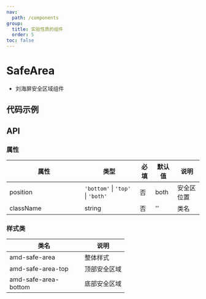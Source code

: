```yaml
---
nav:
  path: /components
group:
  title: 实验性质的组件
  order: 5
toc: false
---
```


# SafeArea

- 刘海屏安全区域组件

## 代码示例

<code src='../../demo/pages/SafeArea'></code>

## API
### 属性
| 属性 | 类型 | 必填 | 默认值 | 说明 |
| -----|-----|-----|-----|----- |
| position | `'bottom'` &verbar; `'top'` &verbar; `'both'` | 否 | both | 安全区位置 |
| className | string | 否 | '' | 类名 |


### 样式类
| 类名 | 说明 |
| -----|-----|
| amd-safe-area | 整体样式 |
| amd-safe-area-top | 顶部安全区域 |
| amd-safe-area-bottom | 底部安全区域 |

<style> 
table th:first-of-type { width: 180px; } 
.__dumi-default-layout-content article table:first-of-type th:nth-of-type(2)  {
    width: 140px
} 
.__dumi-default-layout-content article table:first-of-type th:nth-of-type(3)  {
    width: 30px
} 
.__dumi-default-layout-content article table:first-of-type th:nth-of-type(4)  {
    width: 50px
} 
</style> 